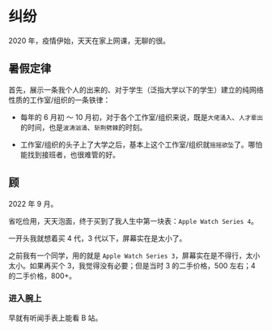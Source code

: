 # 纠纷

2020 年，疫情伊始，天天在家上网课，无聊的很。

## 暑假定律

首先，展示一条我个人的出来的、对于学生（泛指大学以下的学生）建立的纯网络性质的工作室/组织的一条铁律：

- 每年的 6 月初 ～ 10 月初，对于各个工作室/组织来说，既是`大佬涌入`、`人才辈出`的时间，也是`波涛汹涌`、`斩荆劈棘`的时刻。

- 工作室/组织的头子上了大学之后，基本上这个工作室/组织就`摇摇欲坠`了。哪怕能找到接班者，也很难管的好。

## 顾

2022 年 9 月。

省吃俭用，天天泡面，终于买到了我人生中第一块表：`Apple Watch Series 4`。

一开头我就想着买 4 代，3 代以下，屏幕实在是太小了。

之前我有一个同学，用的就是 `Apple Watch Series 3`，屏幕实在是不得行，太小太小。如果再买个 3，我觉得没有必要；但是当时 3 的二手价格，500 左右；4 的二手价格，800+。

### 进入腕上

早就有听闻手表上能看 B 站。

<GitTalk />
